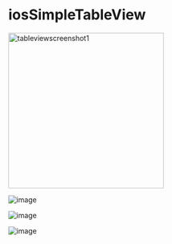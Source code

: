 # iosSimpleTableView


<img width="309" alt="tableviewscreenshot1" src="https://cloud.githubusercontent.com/assets/20878598/18434378/0e94451a-78ed-11e6-8334-b5a560379a63.png">


![image](https://cloud.githubusercontent.com/assets/20878598/18434405/3558f092-78ed-11e6-9808-7f1b3e192d97.png)


![image](https://cloud.githubusercontent.com/assets/20878598/18434423/5327706c-78ed-11e6-87c6-159313ab793e.png)



![image](https://cloud.githubusercontent.com/assets/20878598/18434434/62db6cac-78ed-11e6-92b8-1ef65e0ec02d.png)
